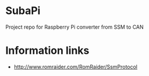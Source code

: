 # SubaPi
Project repo for Raspberry Pi converter from SSM to CAN

# Information links
* http://www.romraider.com/RomRaider/SsmProtocol